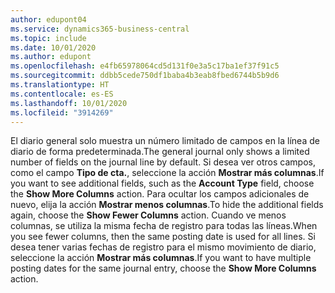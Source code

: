 ```yaml
---
author: edupont04
ms.service: dynamics365-business-central
ms.topic: include
ms.date: 10/01/2020
ms.author: edupont
ms.openlocfilehash: e4fb65978064cd5d131f0e3a5c17ba1ef37f91c5
ms.sourcegitcommit: ddbb5cede750df1baba4b3eab8fbed6744b5b9d6
ms.translationtype: HT
ms.contentlocale: es-ES
ms.lasthandoff: 10/01/2020
ms.locfileid: "3914269"
---
```

<span data-ttu-id="dd7ca-101">El diario general solo muestra un número limitado de campos en la línea de diario de forma predeterminada.</span><span class="sxs-lookup"><span data-stu-id="dd7ca-101">The general journal only shows a limited number of fields on the journal line by default.</span></span> <span data-ttu-id="dd7ca-102">Si desea ver otros campos, como el campo **Tipo de cta.**, seleccione la acción **Mostrar más columnas**.</span><span class="sxs-lookup"><span data-stu-id="dd7ca-102">If you want to see additional fields, such as the **Account Type** field, choose the **Show More Columns** action.</span></span> <span data-ttu-id="dd7ca-103">Para ocultar los campos adicionales de nuevo, elija la acción **Mostrar menos columnas**.</span><span class="sxs-lookup"><span data-stu-id="dd7ca-103">To hide the additional fields again, choose the **Show Fewer Columns** action.</span></span> <span data-ttu-id="dd7ca-104">Cuando ve menos columnas, se utiliza la misma fecha de registro para todas las líneas.</span><span class="sxs-lookup"><span data-stu-id="dd7ca-104">When you see fewer columns, then the same posting date is used for all lines.</span></span> <span data-ttu-id="dd7ca-105">Si desea tener varias fechas de registro para el mismo movimiento de diario, seleccione la acción **Mostrar más columnas**.</span><span class="sxs-lookup"><span data-stu-id="dd7ca-105">If you want to have multiple posting dates for the same journal entry, choose the **Show More Columns** action.</span></span>  
